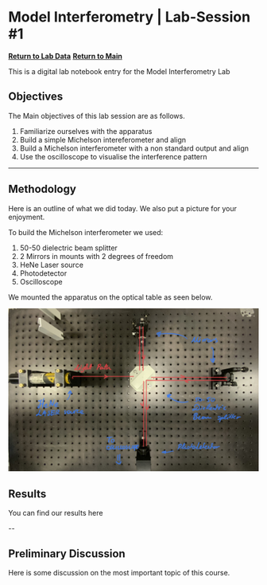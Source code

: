 # Model Interferometry | Lab-Session #1

**[Return to Lab Data](https://github.com/PanosEconomou/advanced-lab/tree/main/3.Interferometry/1.Lab-Data)**
**[Return to Main](https://github.com/PanosEconomou/advanced-lab)**

This is a digital lab notebook entry for the Model Interferometry Lab

## Objectives

The Main objectives of this lab session are as follows.

1. Familiarize ourselves with the apparatus
2. Build a simple Michelson intereferometer and align
3. Build a Michelson interferometer with a non standard output and align
4. Use the oscilloscope to visualise the interference pattern

---

## Methodology

Here is an outline of what we did today. We also put a picture for your enjoyment.

To build the Michelson interferometer we used: 

1. 50-50 dielectric beam splitter
2. 2 Mirrors in mounts with 2 degrees of freedom
3. HeNe Laser source
4. Photodetector
5. Oscilloscope

We mounted the apparatus on the optical table as seen below.

![Michelson Interferometer](Figures/michelson.jpg)

## Results

You can find our results here

--

## Preliminary Discussion

Here is some discussion on the most important topic of this course.
